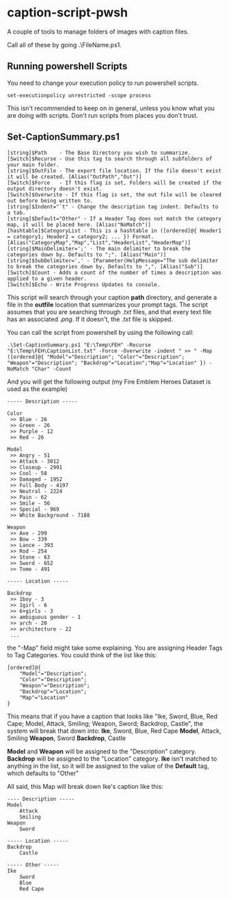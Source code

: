 # caption-script-pwsh
A couple of tools to manage folders of images with caption files.


Call all of these by going .\FileName.ps1.

## Running powershell Scripts
You need to change your execution policy to run powershell scripts.
```
set-executionpolicy unrestricted -scope process
```
This isn't recommended to keep on in general, unless you know what you are doing with scripts. Don't run scripts from places you don't trust.


## Set-CaptionSummary.ps1
```
[string]$Path    - The Base Directory you wish to summarize.
[Switch]$Recurse - Use this tag to search through all subfolders of your main folder.
[string]$OutFile - The export file location. If the file doesn't exist it will be created. [Alias("OutPath","Out")]
[Switch]$Force   - If this flag is set, Folders will be created if the output directory doesn't exist.
[Switch]$Overwrite - If this flag is set, the out file will be cleared out before being written to.
[string]$Indent="`t" - Change the description tag indent. Defaults to a tab.
[string]$Default="Other" - If a Header Tag does not match the category map, it will be placed here. [Alias("NoMatch")]
[hashtable]$CategoryList - This is a hashtable in ([ordered]@{ Header1 = category1; Header2 = category2; ... }) Format. [Alias("CategoryMap","Map","List","HeaderList","HeaderMap")]
[string]$MainDelimiter=';' - The main delimiter to break the categories down by. Defaults to ";". [Alias("Main")]
[string]$SubDelimiter=',' - [Parameter(HelpMessage="The sub delimiter to break the categories down by. Defaults to ",". [Alias("Sub")]
[Switch]$Count - Adds a count of the number of times a description was applied to a given header.
[Switch]$Echo - Write Progress Updates to console.
```
This script will search through your caption **path** directory, and generate a file in the **outfile** location that summarizes your prompt tags. The script assumes that you are searching through *.txt* files, and that every text file has an associated *.png*. If it doesn't, the *.txt* file is skipped.

You can call the script from powershell by using the following call:
```
.\Set-CaptionSummary.ps1 "E:\Temp\FEH" -Recurse "E:\Temp\FEH\CaptionList.txt" -Force -Overwrite -indent " >> " -Map ([ordered]@{ "Model"="Description"; "Color"="Description"; "Weapon"="Description"; "Backdrop"="Location";"Map"="Location" }) -NoMatch "Char" -Count
```
And you will get the following output (my Fire Emblem Heroes Dataset is used as the example)
```
----- Description -----

Color
 >> Blue - 26
 >> Green - 26
 >> Purple - 12
 >> Red - 26

Model
 >> Angry - 51
 >> Attack - 3012
 >> Closeup - 2991
 >> Cool - 58
 >> Damaged - 1952
 >> Full Body - 4197
 >> Neutral - 2224
 >> Pain - 62
 >> Smile - 56
 >> Special - 969
 >> White Background - 7188

Weapon
 >> Axe - 299
 >> Bow - 339
 >> Lance - 393
 >> Rod - 254
 >> Stone - 63
 >> Sword - 652
 >> Tome - 491

----- Location -----

Backdrop
 >> 1boy - 3
 >> 1girl - 6
 >> 6+girls - 3
 >> ambiguous gender - 1
 >> arch - 20
 >> architecture - 22
 ...
```

the "-Map" field might take some explaining. You are assigning Header Tags to Tag Categories. You could think of the list like this:
```
[ordered]@{
    "Model"="Description";
    "Color"="Description"; 
    "Weapon"="Description"; 
    "Backdrop"="Location";
    "Map"="Location"
}
```
This means that if you have a caption that looks like "Ike, Sword, Blue, Red Cape; Model, Attack, Smiling; Weapon, Sword; Backdrop, Castle", the system will break that down into:
**Ike**, Sword, Blue, Red Cape
**Model**, Attack, Smiling
**Weapon**, Sword
**Backdrop**, Castle

**Model** and **Weapon** will be assigned to the "Description" category. **Backdrop** will be assigned to the "Location" category. **Ike** isn't matched to anything in the list, so it will be assigned to the value of the **Default** tag, which defaults to "Other"

All said, this Map will break down Ike's caption like this:
```
---- Description -----
Model
    Attack
    Smiling
Weapon
    Sword

----- Location -----
Backdrop
    Castle

----- Other -----
Ike
    Sword
    Blue
    Red Cape

```